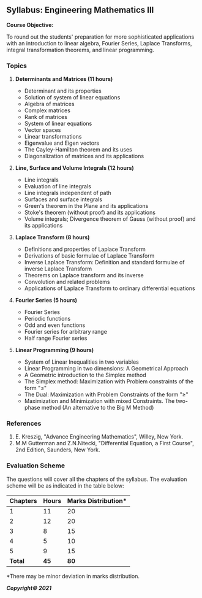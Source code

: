 ## Syllabus: Engineering Mathematics III

**Course Objective:**

To round out the students' preparation for more sophisticated applications with an introduction to linear algebra, Fourier Series, Laplace Transforms, integral transformation theorems, and linear programming.

### Topics

1. **Determinants and Matrices (11 hours)**
    * Determinant and its properties
    * Solution of system of linear equations
    * Algebra of matrices
    * Complex matrices
    * Rank of matrices
    * System of linear equations
    * Vector spaces
    * Linear transformations
    * Eigenvalue and Eigen vectors
    * The Cayley-Hamilton theorem and its uses
    * Diagonalization of matrices and its applications

2. **Line, Surface and Volume Integrals (12 hours)**
    * Line integrals
    * Evaluation of line integrals
    * Line integrals independent of path
    * Surfaces and surface integrals
    * Green's theorem in the Plane and its applications
    * Stoke's theorem (without proof) and its applications
    * Volume integrals; Divergence theorem of Gauss (without proof) and its applications

3. **Laplace Transform (8 hours)**
    * Definitions and properties of Laplace Transform
    * Derivations of basic formulae of Laplace Transform
    * Inverse Laplace Transform: Definition and standard formulae of inverse Laplace Transform
    * Theorems on Laplace transform and its inverse
    * Convolution and related problems
    * Applications of Laplace Transform to ordinary differential equations

4. **Fourier Series (5 hours)**
    * Fourier Series
    * Periodic functions
    * Odd and even functions
    * Fourier series for arbitrary range
    * Half range Fourier series

5. **Linear Programming (9 hours)**
    * System of Linear Inequalities in two variables 
    * Linear Programming in two dimensions: A Geometrical Approach 
    * A Geometric introduction to the Simplex method 
    * The Simplex method: Maximization with Problem constraints of the form "≤"
    * The Dual: Maximization with Problem Constraints of the form "≥"
    * Maximization and Minimization with mixed Constraints. The two-phase method (An alternative to the Big M Method)

### References

1. E. Kreszig, "Advance Engineering Mathematics", Willey, New York.
2. M.M Gutterman and Z.N.Nitecki, "Differential Equation, a First Course", 2nd Edition, Saunders, New York.

### Evaluation Scheme

The questions will cover all the chapters of the syllabus. The evaluation scheme will be as indicated in the table below:

| Chapters | Hours | Marks Distribution* |
|---|---|---|
| 1 | 11 | 20 |
| 2 | 12 | 20 |
| 3 | 8 | 15 |
| 4 | 5 | 10 |
| 5 | 9 | 15 |
| **Total** | **45** | **80** |

\*There may be minor deviation in marks distribution.

***Copyright&copy; 2021*** 
